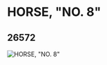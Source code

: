 # HORSE, "NO. 8"
## 26572
![HORSE, "NO. 8"](https://lc-www-live-s.legocdn.com/media/bricks/5/2/6151598.jpg)